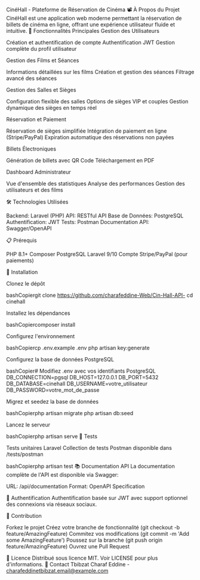 CinéHall - Plateforme de Réservation de Cinéma
📽️ À Propos du Projet
CinéHall est une application web moderne permettant la réservation de billets de cinéma en ligne, offrant une expérience utilisateur fluide et intuitive.
🚀 Fonctionnalités Principales
Gestion des Utilisateurs

Création et authentification de compte
Authentification JWT
Gestion complète du profil utilisateur

Gestion des Films et Séances

Informations détaillées sur les films
Création et gestion des séances
Filtrage avancé des séances

Gestion des Salles et Sièges

Configuration flexible des salles
Options de sièges VIP et couples
Gestion dynamique des sièges en temps réel

Réservation et Paiement

Réservation de sièges simplifiée
Intégration de paiement en ligne (Stripe/PayPal)
Expiration automatique des réservations non payées

Billets Électroniques

Génération de billets avec QR Code
Téléchargement en PDF

Dashboard Administrateur

Vue d'ensemble des statistiques
Analyse des performances
Gestion des utilisateurs et des films

🛠 Technologies Utilisées

Backend: Laravel (PHP)
API: RESTful API
Base de Données: PostgreSQL
Authentification: JWT
Tests: Postman
Documentation API: Swagger/OpenAPI

📋 Prérequis

PHP 8.1+
Composer
PostgreSQL
Laravel 9/10
Compte Stripe/PayPal (pour paiements)

🔧 Installation

Clonez le dépôt

bashCopiergit clone https://github.com/charafeddine-Web/Cin-Hall-API-
cd cinehall

Installez les dépendances

bashCopiercomposer install

Configurez l'environnement

bashCopiercp .env.example .env
php artisan key:generate

Configurez la base de données PostgreSQL

bashCopier# Modifiez .env avec vos identifiants PostgreSQL
DB_CONNECTION=pgsql
DB_HOST=127.0.0.1
DB_PORT=5432
DB_DATABASE=cinehall
DB_USERNAME=votre_utilisateur
DB_PASSWORD=votre_mot_de_passe

Migrez et seedez la base de données

bashCopierphp artisan migrate
php artisan db:seed

Lancez le serveur

bashCopierphp artisan serve
🧪 Tests

Tests unitaires Laravel
Collection de tests Postman disponible dans /tests/postman

bashCopierphp artisan test
📚 Documentation API
La documentation complète de l'API est disponible via Swagger:

URL: /api/documentation
Format: OpenAPI Specification

🔐 Authentification
Authentification basée sur JWT avec support optionnel des connexions via réseaux sociaux.



🤝 Contribution

Forkez le projet
Créez votre branche de fonctionnalité (git checkout -b feature/AmazingFeature)
Commitez vos modifications (git commit -m 'Add some AmazingFeature')
Poussez sur la branche (git push origin feature/AmazingFeature)
Ouvrez une Pull Request

📄 Licence
Distribué sous licence MIT. Voir LICENSE pour plus d'informations.
📧 Contact
Tbibzat Charaf Eddine - charafeddinetbibzat.email@example.com
